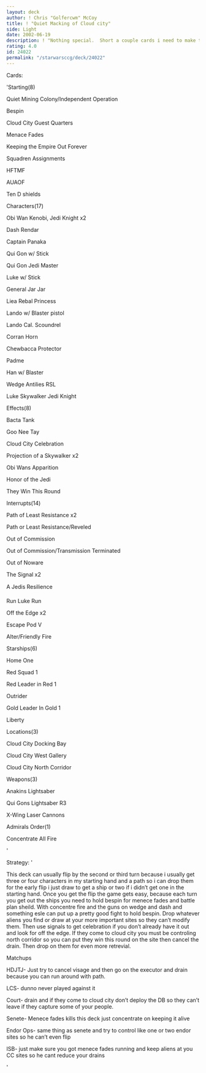 ```yaml
---
layout: deck
author: ! Chris "Golfercwm" McCoy
title: ! "Quiet Macking of Cloud city"
side: Light
date: 2002-06-19
description: ! "Nothing special.  Short a couple cards i need to make the deck better"
rating: 4.0
id: 24022
permalink: "/starwarsccg/deck/24022"
---
```

Cards: 

'Starting(8)

Quiet Mining Colony/Independent Operation

Bespin 

Cloud City Guest Quarters

Menace Fades

Keeping the Empire Out Forever

Squadren Assignments

HFTMF

AUAOF

Ten D shields


Characters(17)

Obi Wan Kenobi, Jedi Knight x2

Dash Rendar

Captain Panaka

Qui Gon w/ Stick

Qui Gon Jedi Master

Luke w/ Stick

General Jar Jar

Liea Rebal Princess

Lando w/ Blaster pistol

Lando Cal. Scoundrel

Corran Horn

Chewbacca Protector

Padme

Han w/ Blaster

Wedge Antilies RSL

Luke Skywalker Jedi Knight


Effects(8)

Bacta Tank

Goo Nee Tay

Cloud City Celebration

Projection of a Skywalker x2

Obi Wans Apparition

Honor of the Jedi

They Win This Round


Interrupts(14)

Path of Least Resistance x2

Path or Least Resistance/Reveled

Out of Commission 

Out of Commission/Transmission Terminated

Out of Noware

The Signal x2

A Jedis Resilience

Run Luke Run

Off the Edge x2

Escape Pod V

Alter/Friendly Fire


Starships(6)

Home One

Red Squad 1

Red Leader in Red 1

Outrider

Gold Leader In Gold 1

Liberty


Locations(3)

Cloud City Docking Bay

Cloud City West Gallery

Cloud City North Corridor


Weapons(3)

Anakins Lightsaber 

Qui Gons Lightsaber R3

X-Wing Laser Cannons


Admirals Order(1)

Concentrate All Fire

'

Strategy: '

This deck can usually flip by the second or third turn because i usually get three or four characters in my starting hand and a path so i can drop them for the early flip i just draw to get a ship or two if i didn’t get one in the starting hand.  Once you get the flip the game gets easy, because each turn you get out the ships you need to hold bespin for menece fades and battle plan sheild.  With concentre fire and the guns on wedge and dash and something esle can put up a pretty good fight to hold bespin.  Drop whatever aliens you find or draw at your more important sites so they can’t modify them.  Then use signals to get celebration if you don’t already have it out and look for off the edge.  If they come to cloud city you must be controling north corridor so you can put they win this round on the site then cancel the drain.  Then drop on them for even more retrevial.


Matchups


HDJTJ- Just try to cancel visage and then go on the executor and drain because you can run around with path.


LCS- dunno never played against it


Court- drain and if they come to cloud city don’t deploy the DB so they can’t leave if they capture some of your people.


Senete- Menece fades kills this deck just concentrate on keeping it alive


Endor Ops- same thing as senete and try to control like one or two endor sites so he can’t even flip


ISB- just make sure you got menece fades running and keep aliens at you CC sites so he cant reduce your drains



'
